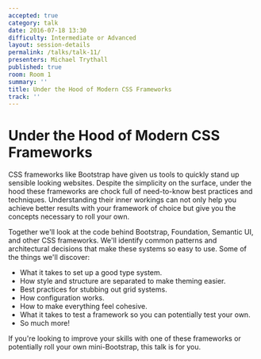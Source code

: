 ```yaml
---
accepted: true
category: talk
date: 2016-07-18 13:30
difficulty: Intermediate or Advanced
layout: session-details
permalink: /talks/talk-11/
presenters: Michael Trythall
published: true
room: Room 1
summary: ''
title: Under the Hood of Modern CSS Frameworks
track: ''
---
```


# Under the Hood of Modern CSS Frameworks

CSS frameworks like Bootstrap have given us tools to quickly stand up sensible
looking websites. Despite the simplicity on the surface, under the hood these
frameworks are chock full of need-to-know best practices and techniques.
Understanding their inner workings can not only help you achieve better
results with your framework of choice but give you the concepts necessary to
roll your own.

Together we'll look at the code behind Bootstrap, Foundation, Semantic UI, and
other CSS frameworks. We'll identify common patterns and architectural
decisions that make these systems so easy to use. Some of the things we'll
discover:

  * What it takes to set up a good type system.
  * How style and structure are separated to make theming easier.
  * Best practices for stubbing out grid systems.
  * How configuration works.
  * How to make everything feel cohesive.
  * What it takes to test a framework so you can potentially test your own.
  * So much more!

If you're looking to improve your skills with one of these frameworks or
potentially roll your own mini-Bootstrap, this talk is for you.